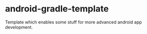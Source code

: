 android-gradle-template
=======================

Template which enables some stuff for more advanced android app development.
